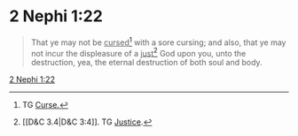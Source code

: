 # 2 Nephi 1:22

> That ye may not be <u>cursed</u>[^a] with a sore cursing; and also, that ye may not incur the displeasure of a <u>just</u>[^b] God upon you, unto the destruction, yea, the eternal destruction of both soul and body.

[2 Nephi 1:22](https://www.churchofjesuschrist.org/study/scriptures/bofm/2-ne/1?lang=eng&id=p22#p22)


[^a]: TG [Curse.](https://www.churchofjesuschrist.org/study/scriptures/tg/curse?lang=eng)
[^b]: [[D&C 3.4|D&C 3:4]]. TG [Justice](https://www.churchofjesuschrist.org/study/scriptures/tg/justice?lang=eng).
